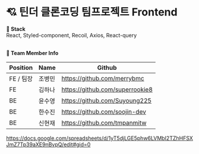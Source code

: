 # 💘 틴더 클론코딩 팀프로젝트 Frontend

**🚀 Stack** <br/>
React, Styled-component, Recoil, Axios, React-query<br/>
<br/>

**👩 Team Member Info**

| Position  | Name   | Github                          |
| --------- | ------ | ------------------------------- |
| FE / 팀장 | 조병민 | https://github.com/merrybmc     |
| FE        | 김하나 | https://github.com/superrookie8      |
| BE        | 윤수영 | https://github.com/Suyoung225      |
| BE        | 한수진 | https://github.com/soojin-dev |
| BE        | 신현재 | https://github.com/tmpanmitw |


https://docs.google.com/spreadsheets/d/1yT5djLGE5phw6LVMbI2TZhHFSXJmZ7Tp39aXE9nBvpQ/edit#gid=0

